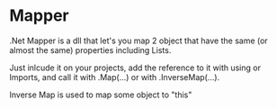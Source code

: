 Mapper
======

.Net Mapper is a dll that let's you map 2 object that have the same (or almost the same) properties including Lists.

Just inlcude it on your projects, add the reference to it with using or Imports, and call it with .Map(...) or with .InverseMap(...).

Inverse Map is used to map some object to "this"
